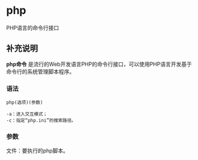 php
===

PHP语言的命令行接口

## 补充说明

**php命令** 是流行的Web开发语言PHP的命令行接口，可以使用PHP语言开发基于命令行的系统管理脚本程序。

### 语法  

```
php(选项)(参数)
```

  

```
-a：进入交互模式；
-c：指定“php.ini”的搜索路径。
```

### 参数  

文件：要执行的php脚本。


